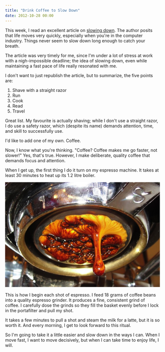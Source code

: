 ```yaml
---
title: "Drink Coffee to Slow Down"
date: 2012-10-28 00:00
---
```


This week, I read an excellent article on [slowing down](http://www.goodbytes.be/blog/article/life-moves-pretty-fast.-here-are-5-things-you-can-do-to-slow-down). The author posits that life moves very quickly, especially when you're in the computer industry. Things never seem to slow down long enough to catch your breath.

The article was very timely for me, since I'm under a lot of stress at work with a nigh-impossible deadline; the idea of slowing down, even while maintaining a fast pace of life really resonated with me.

I don't want to just republish the article, but to summarize, the five points are:

1. Shave with a straight razor
2. Run
3. Cook
4. Read
5. Travel

Great list. My favourite is actually shaving; while I don't use a straight razor, I do use a safety razor, which (despite its name) demands attention, time, and skill to successfully use.

I'd like to add one of my own. Coffee.

Now, I know what you're thinking. "Coffee? Coffee makes me go faster, not slower!" Yes, that's true. However, I make deliberate, quality coffee that demands focus and attention.

When I get up, the first thing I do it turn on my espresso machine. It takes at least 30 minutes to heat up its 1.2 litre boiler.

 ![](/img/import/blog/move-slowly/457350D03E0841399B68523033FDE52A.jpg)

This is how I begin each shot of espresso. I feed 18 grams of coffee beans into a quality espresso grinder. It produces a fine, consistent grind of coffee. I carefully dose the grinds so they fill the basket evenly before I lock in the portafilter and pull my shot.

It takes a few minutes to pull a shot and steam the milk for a latte, but it is so worth it. And every morning, I get to look forward to this ritual.

So I'm going to take it a little easier and slow down in the ways I can. When I move fast, I want to move decisively, but when I can take time to enjoy life, I will.

<!-- more -->
